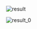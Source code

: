 ![result](https://user-images.githubusercontent.com/101034610/160989227-09ae38a6-535a-49f9-a32e-d8fa407d41e7.png)

![result_0](https://user-images.githubusercontent.com/101034610/160989809-ace44388-bf60-4761-97a1-45b86114cc07.png)
